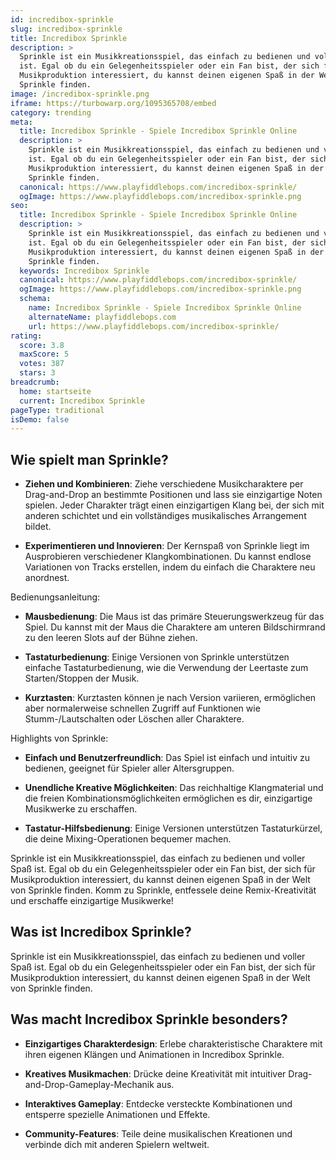 ```yaml
---
id: incredibox-sprinkle
slug: incredibox-sprinkle
title: Incredibox Sprinkle
description: >
  Sprinkle ist ein Musikkreationsspiel, das einfach zu bedienen und voller Spaß
  ist. Egal ob du ein Gelegenheitsspieler oder ein Fan bist, der sich für
  Musikproduktion interessiert, du kannst deinen eigenen Spaß in der Welt von
  Sprinkle finden.
image: /incredibox-sprinkle.png
iframe: https://turbowarp.org/1095365708/embed
category: trending
meta:
  title: Incredibox Sprinkle - Spiele Incredibox Sprinkle Online
  description: >
    Sprinkle ist ein Musikkreationsspiel, das einfach zu bedienen und voller Spaß
    ist. Egal ob du ein Gelegenheitsspieler oder ein Fan bist, der sich für
    Musikproduktion interessiert, du kannst deinen eigenen Spaß in der Welt von
    Sprinkle finden.
  canonical: https://www.playfiddlebops.com/incredibox-sprinkle/
  ogImage: https://www.playfiddlebops.com/incredibox-sprinkle.png
seo:
  title: Incredibox Sprinkle - Spiele Incredibox Sprinkle Online
  description: >
    Sprinkle ist ein Musikkreationsspiel, das einfach zu bedienen und voller Spaß
    ist. Egal ob du ein Gelegenheitsspieler oder ein Fan bist, der sich für
    Musikproduktion interessiert, du kannst deinen eigenen Spaß in der Welt von
    Sprinkle finden.
  keywords: Incredibox Sprinkle
  canonical: https://www.playfiddlebops.com/incredibox-sprinkle/
  ogImage: https://www.playfiddlebops.com/incredibox-sprinkle.png
  schema:
    name: Incredibox Sprinkle - Spiele Incredibox Sprinkle Online
    alternateName: playfiddlebops.com
    url: https://www.playfiddlebops.com/incredibox-sprinkle/
rating:
  score: 3.8
  maxScore: 5
  votes: 387
  stars: 3
breadcrumb:
  home: startseite
  current: Incredibox Sprinkle
pageType: traditional
isDemo: false
---
```


## Wie spielt man Sprinkle?

- **Ziehen und Kombinieren**: Ziehe verschiedene Musikcharaktere per Drag-and-Drop an bestimmte Positionen und lass sie einzigartige Noten spielen. Jeder Charakter trägt einen einzigartigen Klang bei, der sich mit anderen schichtet und ein vollständiges musikalisches Arrangement bildet.

- **Experimentieren und Innovieren**: Der Kernspaß von Sprinkle liegt im Ausprobieren verschiedener Klangkombinationen. Du kannst endlose Variationen von Tracks erstellen, indem du einfach die Charaktere neu anordnest.

Bedienungsanleitung:

- **Mausbedienung**: Die Maus ist das primäre Steuerungswerkzeug für das Spiel. Du kannst mit der Maus die Charaktere am unteren Bildschirmrand zu den leeren Slots auf der Bühne ziehen.

- **Tastaturbedienung**: Einige Versionen von Sprinkle unterstützen einfache Tastaturbedienung, wie die Verwendung der Leertaste zum Starten/Stoppen der Musik.

- **Kurztasten**: Kurztasten können je nach Version variieren, ermöglichen aber normalerweise schnellen Zugriff auf Funktionen wie Stumm-/Lautschalten oder Löschen aller Charaktere.

Highlights von Sprinkle:

- **Einfach und Benutzerfreundlich**: Das Spiel ist einfach und intuitiv zu bedienen, geeignet für Spieler aller Altersgruppen.

- **Unendliche Kreative Möglichkeiten**: Das reichhaltige Klangmaterial und die freien Kombinationsmöglichkeiten ermöglichen es dir, einzigartige Musikwerke zu erschaffen.

- **Tastatur-Hilfsbedienung**: Einige Versionen unterstützen Tastaturkürzel, die deine Mixing-Operationen bequemer machen.

Sprinkle ist ein Musikkreationsspiel, das einfach zu bedienen und voller Spaß ist. Egal ob du ein Gelegenheitsspieler oder ein Fan bist, der sich für Musikproduktion interessiert, du kannst deinen eigenen Spaß in der Welt von Sprinkle finden. Komm zu Sprinkle, entfessele deine Remix-Kreativität und erschaffe einzigartige Musikwerke!

## Was ist Incredibox Sprinkle?

Sprinkle ist ein Musikkreationsspiel, das einfach zu bedienen und voller Spaß ist. Egal ob du ein Gelegenheitsspieler oder ein Fan bist, der sich für Musikproduktion interessiert, du kannst deinen eigenen Spaß in der Welt von Sprinkle finden.

## Was macht Incredibox Sprinkle besonders?

- **Einzigartiges Charakterdesign**: Erlebe charakteristische Charaktere mit ihren eigenen Klängen und Animationen in Incredibox Sprinkle.

- **Kreatives Musikmachen**: Drücke deine Kreativität mit intuitiver Drag-and-Drop-Gameplay-Mechanik aus.

- **Interaktives Gameplay**: Entdecke versteckte Kombinationen und entsperre spezielle Animationen und Effekte.

- **Community-Features**: Teile deine musikalischen Kreationen und verbinde dich mit anderen Spielern weltweit.